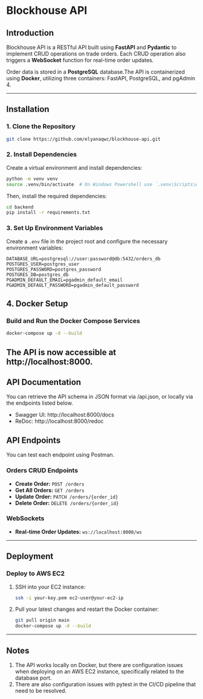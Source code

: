 # Blockhouse API

## Introduction
Blockhouse API is a RESTful API built using **FastAPI** and **Pydantic** to implement CRUD operations on trade orders. Each CRUD operation also triggers a **WebSocket** function for real-time order updates. 

Order data is stored in a **PostgreSQL** database.The API is containerized using **Docker**, utilizing three containers: FastAPI, PostgreSQL, and pgAdmin 4.

---

## Installation

### 1. Clone the Repository
```sh
git clone https://github.com/elyanaqwc/blockhouse-api.git
```

### 2. Install Dependencies
Create a virtual environment and install dependencies:
```sh
python -m venv venv
source .venv/bin/activate  # On Windows Powershell use `.venv\Scripts\Activate.ps1`
```
Then, install the required dependencies:
```sh
cd backend
pip install -r requirements.txt
```

### 3. Set Up Environment Variables
Create a `.env` file in the project root and configure the necessary environment variables:
```env
DATABASE_URL=postgresql://user:password@db:5432/orders_db
POSTGRES_USER=postgres_user
POSTGRES_PASSWORD=postgres_password
POSTGRES_DB=postgres_db
PGADMIN_DEFAULT_EMAIL=pgadmin_default_email
PGADMIN_DEFAULT_PASSWORD=pgadmin_default_password
```

## 4. Docker Setup
### Build and Run the Docker Compose Services
```sh
docker-compose up -d --build
```
The API is now accessible at http://localhost:8000.
---

## API Documentation

You can retrieve the API schema in JSON format via /api.json, or locally via the endpoints listed below. 

- Swagger UI: http://localhost:8000/docs
- ReDoc: http://localhost:8000/redoc

## API Endpoints

You can test each endpoint using Postman. 

### Orders CRUD Endpoints
- **Create Order:** `POST /orders`
- **Get All Orders:** `GET /orders`
- **Update Order:** `PATCH /orders/{order_id}`
- **Delete Order:** `DELETE /orders/{order_id}`

### WebSockets
- **Real-time Order Updates:** `ws://localhost:8000/ws`

---

## Deployment
### Deploy to AWS EC2
1. SSH into your EC2 instance:
   ```sh
   ssh -i your-key.pem ec2-user@your-ec2-ip
   ```
2. Pull your latest changes and restart the Docker container:
   ```sh
   git pull origin main
   docker-compose up -d --build
   ```

---

## Notes
1. The API works locally on Docker, but there are configuration issues when deploying on an AWS EC2 instance, specifically related to the database port.
2. There are also configuration issues with pytest in the CI/CD pipeline that need to be resolved.